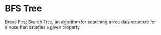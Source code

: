 # BFS Tree

Bread First Search Tree, an algorithm for searching a tree data structure for a node that satisfies a given property
